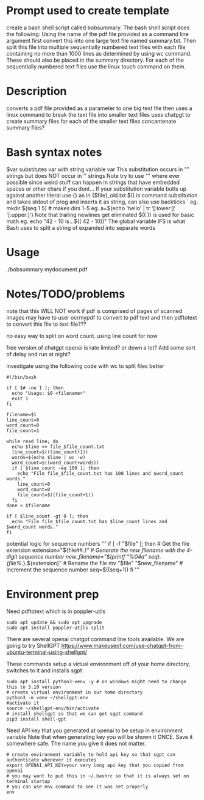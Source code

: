 # Prompt used to create template
create a bash shell script called bobsummary.
The bash shell script does the following: 
Using the name of the pdf file provided as a command line argument first convert this into one large text file named summary.txt.
Then split this file into multiple sequentially numbered text files with each file containing no more than 1000 lines as determined by using wc command. These should also be placed in the summary directory.
For each of the sequentially numbered text files use the linux touch command on them.

# Description
converts a pdf file provided as a parameter to one big text file 
then uses a linux command to break the text file into smaller text files
uses chatpgt to create summary files for each of the smaller text files
concantenate summary files?

# Bash syntax notes
$var substitutes var with string variable var
This substitution occurs in "" strings but does NOT occur in '' strings
Note try to use "" where ever possible since weird stuff can happen in strings that have embedded spaces or other chars if you dont...
If your substitution variable butts up against another literal use {} as in {$file}_old.txt
$() is command substitution and takes stdout of prog and inserts it as string, can also use backticks``
  eg. mkdir $(seq 1 5) # makes dirs 1-5
  eg. a=$(echo 'hello' | tr '[:lower:]' '[:upper:]')
  Note that trailing newlines get eliminated
$(( )) is used for basic math
  eg. echo "42 - 10 is...$(( 42 - 10))"
 The global variable IFS is what Bash uses to split a string of expanded into separate words



# Usage
./bobsummary mydocument.pdf

# Notes/TODO/problems
note that this WILL NOT work if pdf is comprised of pages of scanned images
may have to user ocrmypdf to convert to pdf text and then pdftotext to convert this file to text file???

no easy way to split on word count. using line count for now

free version of chatgpt openai is rate limited? or down a lot? Add some sort of delay and run at night?

investigate using the following code with wc to split files better

```
#!/bin/bash

if [ $# -ne 1 ]; then
  echo "Usage: $0 <filename>"
  exit 1
fi

filename=$1
line_count=0
word_count=0
file_count=1

while read line; do
  echo $line >> file_$file_count.txt
  line_count=$((line_count+1))
  words=$(echo $line | wc -w)
  word_count=$((word_count+words))
  if [ $line_count -eq 100 ]; then
    echo "File file_$file_count.txt has 100 lines and $word_count words."
    line_count=0
    word_count=0
    file_count=$((file_count+1))
  fi
done < $filename

if [ $line_count -gt 0 ]; then
  echo "File file_$file_count.txt has $line_count lines and $word_count words."
fi
```

potential logic for sequence numbers
'''
    if [ -f "$file" ]; then
        # Get the file extension
        extension="${file##*.}"
        # Generate the new filename with the 4-digit sequence number
        new_filename="$(printf "%04d" $seq).${file%.*}.${extension}"
        # Rename the file
        mv "$file" "$new_filename"
        # Increment the sequence number
        seq=$((seq+1))
    fi
'''


# Environment prep
Need pdftotext which is in poppler-utils

```
sudo apt update && sudo apt upgrade
sudo apt install poppler-utils split
```

There are several openai chatgpt command line tools available. 
We are going to try ShellGPT
https://www.makeuseof.com/use-chatgpt-from-ubuntu-terminal-using-shellgpt/

These commands setup a virtual environment off of your home directory, switches to it and installs sgpt 

```
sudo apt install python3-venv -y # on windows might need to change this to 3.10 version
# create virtual environment in our home directory
python3 -m venv ~/shellgpt-env
#activate it
source ~/shellgpt-env/bin/activate
# install shellgpt so that we can get sgpt command
pip3 install shell-gpt
```

Need API key that you generated at openai to be setup in environment variable
Note that when generating key you will be shown it ONCE. Save it somewhere safe. The name you give it does not matter.
```
# create environment variable to hold api key so that sgpt can authenticate whenever it executes
export OPENAI_API_KEY=your very long api key that you copied from openai 
# you may want to put this in ~/.bashrc so that it is always set on terminal startup
# you can use env command to see it was set properly
env
```




